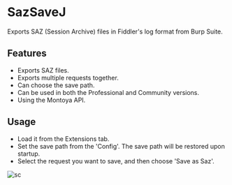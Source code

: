 # SazSaveJ
Exports SAZ (Session Archive) files in Fiddler's log format from Burp Suite.

## Features
- Exports SAZ files.
- Exports multiple requests together.
- Can choose the save path.
- Can be used in both the Professional and Community versions.
- Using the Montoya API.

## Usage
- Load it from the Extensions tab.
- Set the save path from the 'Config'. The save path will be restored upon startup.
- Select the request you want to save, and then choose 'Save as Saz'.

![sc](https://github.com/OgaworldEX/SazSaveJ/assets/7531669/ef44674e-e896-48a2-b15b-8970cb5983c5)
